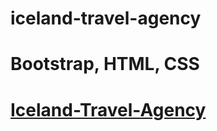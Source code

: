 # iceland-travel-agency
# Bootstrap, HTML, CSS
# [Iceland-Travel-Agency](https://anamarijakrsteska.github.io/Iceland-Travel-Agency/)
